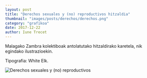 ```yaml
---
layout: post
title: "Derechos sexuales y (no) reproductivos hitzaldia"
thumbnail: "images/posts/derechos/derechos.png"
category: "grafikoa"
date: 2017-12-22
author: Iune Trecet
---
```


Malagako Zambra kolektiboak antolatutako hitzaldirako karetela, nik
egindako ilustrazioekin.

Tipografia: White Elk.

<img src="/images/posts/derechos/derechos_trazatua.svg" alt="Derechos sexuales y
(no) reproductivos">
